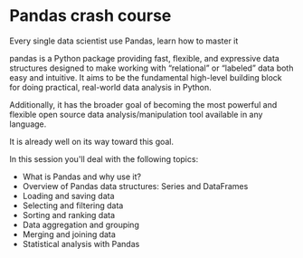 <h1>Pandas crash course </h1>
Every single data scientist use Pandas, learn how to master it

pandas is a Python package providing fast, flexible, and expressive data structures designed to make working with “relational” or “labeled” data both easy and intuitive. It aims to be the fundamental high-level building block for doing practical, real-world data analysis in Python.

Additionally, it has the broader goal of becoming the most powerful and flexible open source data analysis/manipulation tool available in any language.

It is already well on its way toward this goal.

In this session you'll deal with the following topics:

* What is Pandas and why use it?
* Overview of Pandas data structures: Series and DataFrames
* Loading and saving data
* Selecting and filtering data
* Sorting and ranking data
* Data aggregation and grouping
* Merging and joining data
* Statistical analysis with Pandas
